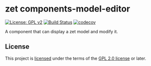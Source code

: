 # zet components-model-editor

[![License: GPL v2](https://img.shields.io/badge/license-GPL%20(%3E%3D%202)-blue.svg)][GPL 2.0 license]
[![Build Status](https://travis-ci.org/zet-evacuation/components-model-editor.svg?branch=master)](https://travis-ci.org/zet-evacuation/components-model-editor)
[![codecov](https://codecov.io/gh/zet-evacuation/components-model-editor/branch/master/graph/badge.svg)](https://codecov.io/gh/zet-evacuation/components-model-editor)

A component that can display a zet model and modify it.

## License

This project is [licensed](LICENSE) under the terms of the [GPL 2.0 license] or later.

[GPL 2.0 license]: https://www.gnu.org/licenses/old-licenses/gpl-2.0.en.html
